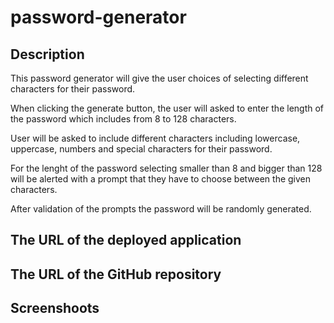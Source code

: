 # password-generator

## Description
This password generator will give the user choices of selecting different characters for their password.

When clicking the generate button, the user will asked to enter the length of the password which includes from 8 to 128 characters.

User will be asked to include different characters including lowercase, uppercase, numbers and special characters for their password.

For the lenght of the password selecting smaller than 8 and bigger than 128 will be alerted with a prompt that they have to choose between the given characters. 

After validation of the prompts the password will be randomly generated.

## The URL of the deployed application


## The URL of the GitHub repository



## Screenshoots
